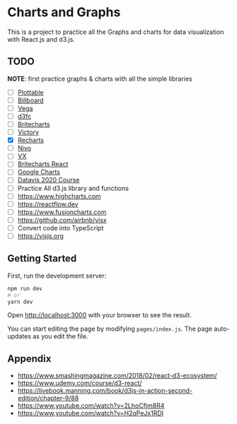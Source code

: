 <!-- @format -->

# Charts and Graphs

This is a project to practice all the Graphs and charts for data visualization with React.js and d3.js.

## TODO

**NOTE**: first practice graphs & charts with all the simple libraries

- [ ] [Plottable](http://plottablejs.org)
- [ ] [Billboard](https://naver.github.io/billboard.js/)
- [ ] [Vega](https://github.com/vega/vega)
- [ ] [d3fc](https://d3fc.io)
- [ ] [Britecharts](https://britecharts.github.io/britecharts/)
- [ ] [Victory](https://formidable.com/open-source/victory/)
- [x] [Recharts](https://recharts.org/en-US/)
- [ ] [Nivo](https://nivo.rocks/#/)
- [ ] [VX](https://vx-demo.vercel.app)
- [ ] [Britecharts React](https://britecharts.github.io/britecharts-react/)
- [ ] [Google Charts](https://developers.google.com/chart)
- [ ] [Datavis 2020 Course](https://www.youtube.com/watch?v=2LhoCfjm8R4)
- [ ] Practice All d3.js library and functions
- [ ] https://www.highcharts.com
- [ ] https://reactflow.dev
- [ ] https://www.fusioncharts.com
- [ ] https://github.com/airbnb/visx
- [ ] Convert code into TypeScript
- [ ] https://visjs.org

## Getting Started

First, run the development server:

```bash
npm run dev
# or
yarn dev
```

Open [http://localhost:3000](http://localhost:3000) with your browser to see the result.

You can start editing the page by modifying `pages/index.js`. The page auto-updates as you edit the file.

## Appendix

- https://www.smashingmagazine.com/2018/02/react-d3-ecosystem/
- https://www.udemy.com/course/d3-react/
- https://livebook.manning.com/book/d3js-in-action-second-edition/chapter-9/88
- https://www.youtube.com/watch?v=2LhoCfjm8R4
- https://www.youtube.com/watch?v=H2qPeJx1RDI
